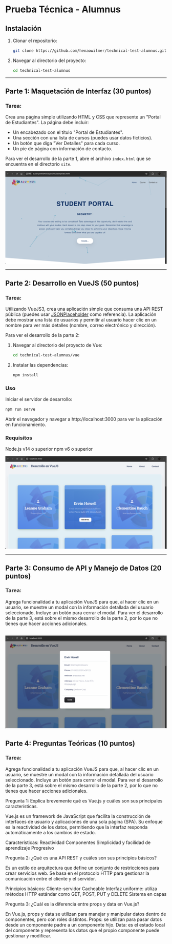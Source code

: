 # Prueba Técnica - Alumnus

## Instalación

1. Clonar el repositorio:

    ```sh
    git clone https://github.com/henaowilmer/technical-test-alumnus.git
    ```

2. Navegar al directorio del proyecto:

    ```sh
    cd technical-test-alumnus
    ```

---

## Parte 1: Maquetación de Interfaz (30 puntos)

### Tarea:

Crea una página simple utilizando HTML y CSS que represente un "Portal de Estudiantes". La página debe incluir:

- Un encabezado con el título "Portal de Estudiantes".
- Una sección con una lista de cursos (puedes usar datos ficticios).
- Un botón que diga "Ver Detalles" para cada curso.
- Un pie de página con información de contacto.

Para ver el desarrollo de la parte 1, abre el archivo `index.html` que se encuentra en el directorio `site`.

![Vista previa del desarrollo](./img/image.png)

---

## Parte 2: Desarrollo en VueJS (50 puntos)

### Tarea:

Utilizando VueJS3, crea una aplicación simple que consuma una API REST pública (puedes usar [JSONPlaceholder](https://jsonplaceholder.typicode.com/) como referencia). La aplicación debe mostrar una lista de usuarios y permitir al usuario hacer clic en un nombre para ver más detalles (nombre, correo electrónico y dirección).

Para ver el desarrollo de la parte 2:

1. Navegar al directorio del proyecto de Vue:

    ```sh
    cd technical-test-alumnus/vue
    ```

2. Instalar las dependencias:

    ```sh
    npm install
    ```

### Uso

Iniciar el servidor de desarrollo:

```sh
npm run serve
```

Abrir el navegador y navegar a http://localhost:3000 para ver la aplicación en funcionamiento.

### Requisitos

Node.js v14 o superior
npm v6 o superior

![Vista previa del desarrollo](./img/image2.png)

---

## Parte 3: Consumo de API y Manejo de Datos (20 puntos)

### Tarea:

Agrega funcionalidad a tu aplicación VueJS para que, al hacer clic en un usuario, se muestre un modal con la información detallada del usuario seleccionado. Incluye un botón para cerrar el modal.
Para ver el desarrollo de la parte 3, está sobre el mismo desarrollo de la parte 2, por lo que no tienes que hacer acciones adicionales.

![Vista previa del desarrollo](./img/image3.png)
---

## Parte 4: Preguntas Teóricas (10 puntos)

### Tarea:

Agrega funcionalidad a tu aplicación VueJS para que, al hacer clic en un usuario, se muestre un modal con la información detallada del usuario seleccionado. Incluye un botón para cerrar el modal.
Para ver el desarrollo de la parte 3, está sobre el mismo desarrollo de la parte 2, por lo que no tienes que hacer acciones adicionales.


Pregunta 1: Explica brevemente qué es Vue.js y cuáles son sus principales características.

Vue.js es un framework de JavaScript que facilita la construcción de interfaces de usuario y aplicaciones de una sola página (SPA). Su enfoque es la reactividad de los datos, permitiendo que la interfaz responda automáticamente a los cambios de estado.

Características:
Reactividad
Componentes
Simplicidad y facilidad de aprendizaje
Progresivo


Pregunta 2: ¿Qué es una API REST y cuáles son sus principios básicos?

Es un estilo de arquitectura que define un conjunto de restricciones para crear servicios web. Se basa en el protocolo HTTP para gestionar la comunicación entre el cliente y el servidor.

Principios básicos:
Cliente-servidor
Cacheable
Interfaz uniforme: utiliza métodos HTTP estándar como GET, POST, PUT y DELETE
Sistema en capas


Pregunta 3: ¿Cuál es la diferencia entre props y data en Vue.js?

En Vue.js, props y data se utilizan para manejar y manipular datos dentro de componentes, pero con roles distintos.
Props: se utilizan para pasar datos desde un componente padre a un componente hijo.
Data: es el estado local del componente y representa los datos que el propio componente puede gestionar y modificar.